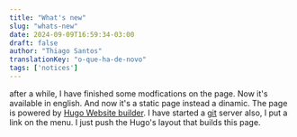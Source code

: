 ```yaml
---
title: "What's new"
slug: "whats-new"
date: 2024-09-09T16:59:34-03:00
draft: false
author: "Thiago Santos"
translationKey: "o-que-ha-de-novo"
tags: ['notices']
---
```



after a while, I have finished some modfications on the page. Now it's available in english. And now it's a static page instead a dinamic. The page is powered by [Hugo Website builder](https://gohugo.io/). I have started a [git](https://git-scm.com/) server also, I put a link on the menu. I just push the Hugo's layout that builds this page.
